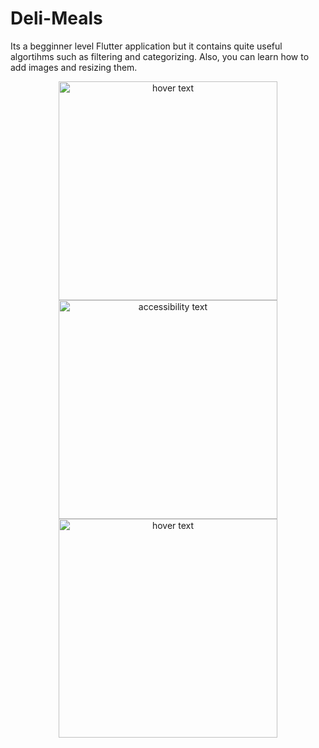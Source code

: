 # Deli-Meals
Its a begginner level Flutter application but it contains quite useful algortihms such as filtering and categorizing. Also, you can learn how to add images and resizing them.

<p align="center">
  <img src="https://user-images.githubusercontent.com/67066911/134146042-57ac9e92-c55c-4a4a-8140-8cb30ec6e454.png" width="350" title="hover text">
  <img src="https://user-images.githubusercontent.com/67066911/134146078-312f725e-27b4-4f81-a2a9-f6e351608bb5.png" width="350" alt="accessibility text">
  <img src="https://user-images.githubusercontent.com/67066911/134146139-748fc040-6565-4f31-b635-386bd60b7439.png" width="350" title="hover text">

</p>
